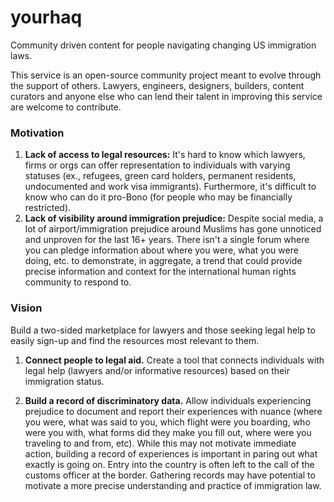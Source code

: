 # yourhaq
Community driven content for people navigating changing US immigration laws.

This service is an open-source community project meant to evolve through the support of others. Lawyers, engineers, designers, builders, content curators and anyone else who can lend their talent in improving this service are welcome to contribute.

### Motivation
1. **Lack of access to legal resources:** It's hard to know which lawyers, firms or orgs can offer representation to individuals with varying statuses (ex., refugees, green card holders, permanent residents, undocumented and work visa immigrants). Furthermore, it's difficult to know who can do it pro-Bono (for people who may be financially restricted).
2. **Lack of visibility around immigration prejudice:** Despite social media, a lot of airport/immigration prejudice around Muslims has gone unnoticed and unproven for the last 16+ years. There isn't a single forum where you can pledge information about where you were, what you were doing, etc. to demonstrate, in aggregate, a trend that could provide precise information and context for the international human rights community to respond to.

### Vision
Build a two-sided marketplace for lawyers and those seeking legal help to easily sign-up and find the resources most relevant to them.

1. **Connect people to legal aid.** Create a tool that connects individuals with legal help (lawyers and/or informative resources) based on their immigration status.

2. **Build a record of discriminatory data.** Allow individuals experiencing prejudice to document and report their experiences with nuance (where you were, what was said to you, which flight were you boarding, who were you with, what forms did they make you fill out, where were you traveling to and from, etc). While this may not motivate immediate action, building a record of experiences is important in paring out what exactly is going on. Entry into the country is often left to the call of the customs officer at the border. Gathering records may have potential to motivate a more precise understanding and practice of immigration law.
